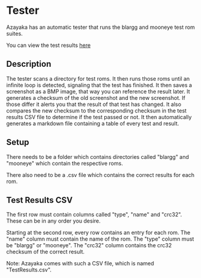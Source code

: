 # Tester

Azayaka has an automatic tester that runs the blargg and mooneye test rom suites.

You can view the test results [here](TestResults.md)

## Description

The tester scans a directory for test roms. It then runs those roms until an infinite loop is detected, signaling that the test has finished. It then saves a screenshot as a BMP image, that way you can reference the result later. It generates a checksum of the old screenshot and the new screenshot. If those differ it alerts you that the result of that test has changed. It also compares the new checksum to the corresponding checksum in the test results CSV file to determine if the test passed or not. It then automatically generates a markdown file containing a table of every test and result.

## Setup

There needs to be a folder which contains directories called "blargg" and "mooneye" which contain the respective roms.

There also need to be a .csv file which contains the correct results for each rom.

## Test Results CSV

The first row must contain columns called "type", "name" and "crc32". These can be in any order you desire.

Starting at the second row, every row contains an entry for each rom. The "name" column must contain the name of the rom. The "type" column must be "blargg" or "mooneye". The "crc32" column contains the crc32 checksum of the correct result.

Note: Azayaka comes with such a CSV file, which is named "TestResults.csv".


